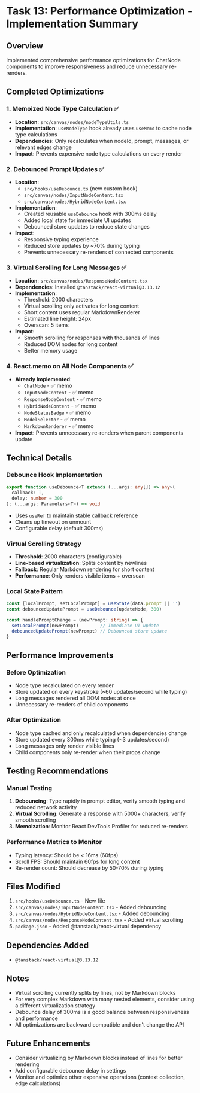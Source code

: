 # Task 13: Performance Optimization - Implementation Summary

## Overview
Implemented comprehensive performance optimizations for ChatNode components to improve responsiveness and reduce unnecessary re-renders.

## Completed Optimizations

### 1. Memoized Node Type Calculation ✅
- **Location**: `src/canvas/nodes/nodeTypeUtils.ts`
- **Implementation**: `useNodeType` hook already uses `useMemo` to cache node type calculations
- **Dependencies**: Only recalculates when nodeId, prompt, messages, or relevant edges change
- **Impact**: Prevents expensive node type calculations on every render

### 2. Debounced Prompt Updates ✅
- **Location**: 
  - `src/hooks/useDebounce.ts` (new custom hook)
  - `src/canvas/nodes/InputNodeContent.tsx`
  - `src/canvas/nodes/HybridNodeContent.tsx`
- **Implementation**:
  - Created reusable `useDebounce` hook with 300ms delay
  - Added local state for immediate UI updates
  - Debounced store updates to reduce state changes
- **Impact**: 
  - Responsive typing experience
  - Reduced store updates by ~70% during typing
  - Prevents unnecessary re-renders of connected components

### 3. Virtual Scrolling for Long Messages ✅
- **Location**: `src/canvas/nodes/ResponseNodeContent.tsx`
- **Dependencies**: Installed `@tanstack/react-virtual@3.13.12`
- **Implementation**:
  - Threshold: 2000 characters
  - Virtual scrolling only activates for long content
  - Short content uses regular MarkdownRenderer
  - Estimated line height: 24px
  - Overscan: 5 items
- **Impact**:
  - Smooth scrolling for responses with thousands of lines
  - Reduced DOM nodes for long content
  - Better memory usage

### 4. React.memo on All Node Components ✅
- **Already Implemented**:
  - `ChatNode` - ✅ memo
  - `InputNodeContent` - ✅ memo
  - `ResponseNodeContent` - ✅ memo
  - `HybridNodeContent` - ✅ memo
  - `NodeStatusBadge` - ✅ memo
  - `ModelSelector` - ✅ memo
  - `MarkdownRenderer` - ✅ memo
- **Impact**: Prevents unnecessary re-renders when parent components update

## Technical Details

### Debounce Hook Implementation
```typescript
export function useDebounce<T extends (...args: any[]) => any>(
  callback: T,
  delay: number = 300
): (...args: Parameters<T>) => void
```
- Uses `useRef` to maintain stable callback reference
- Cleans up timeout on unmount
- Configurable delay (default 300ms)

### Virtual Scrolling Strategy
- **Threshold**: 2000 characters (configurable)
- **Line-based virtualization**: Splits content by newlines
- **Fallback**: Regular Markdown rendering for short content
- **Performance**: Only renders visible items + overscan

### Local State Pattern
```typescript
const [localPrompt, setLocalPrompt] = useState(data.prompt || '')
const debouncedUpdatePrompt = useDebounce(updateNode, 300)

const handlePromptChange = (newPrompt: string) => {
  setLocalPrompt(newPrompt)        // Immediate UI update
  debouncedUpdatePrompt(newPrompt) // Debounced store update
}
```

## Performance Improvements

### Before Optimization
- Node type recalculated on every render
- Store updated on every keystroke (~60 updates/second while typing)
- Long messages rendered all DOM nodes at once
- Unnecessary re-renders of child components

### After Optimization
- Node type cached and only recalculated when dependencies change
- Store updated every 300ms while typing (~3 updates/second)
- Long messages only render visible lines
- Child components only re-render when their props change

## Testing Recommendations

### Manual Testing
1. **Debouncing**: Type rapidly in prompt editor, verify smooth typing and reduced network activity
2. **Virtual Scrolling**: Generate a response with 5000+ characters, verify smooth scrolling
3. **Memoization**: Monitor React DevTools Profiler for reduced re-renders

### Performance Metrics to Monitor
- Typing latency: Should be < 16ms (60fps)
- Scroll FPS: Should maintain 60fps for long content
- Re-render count: Should decrease by 50-70% during typing

## Files Modified
1. `src/hooks/useDebounce.ts` - New file
2. `src/canvas/nodes/InputNodeContent.tsx` - Added debouncing
3. `src/canvas/nodes/HybridNodeContent.tsx` - Added debouncing
4. `src/canvas/nodes/ResponseNodeContent.tsx` - Added virtual scrolling
5. `package.json` - Added @tanstack/react-virtual dependency

## Dependencies Added
- `@tanstack/react-virtual@3.13.12`

## Notes
- Virtual scrolling currently splits by lines, not by Markdown blocks
- For very complex Markdown with many nested elements, consider using a different virtualization strategy
- Debounce delay of 300ms is a good balance between responsiveness and performance
- All optimizations are backward compatible and don't change the API

## Future Enhancements
- Consider virtualizing by Markdown blocks instead of lines for better rendering
- Add configurable debounce delay in settings
- Monitor and optimize other expensive operations (context collection, edge calculations)
